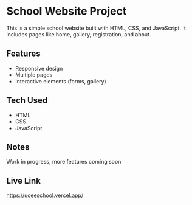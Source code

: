 # School Website Project

This is a simple school website built with HTML, CSS, and JavaScript. 
It includes pages like home, gallery, registration, and about.

## Features
- Responsive design
- Multiple pages
- Interactive elements (forms, gallery)

## Tech Used
- HTML
- CSS
- JavaScript

## Notes
Work in progress, more features coming soon

## Live Link
https://uceeschool.vercel.app/